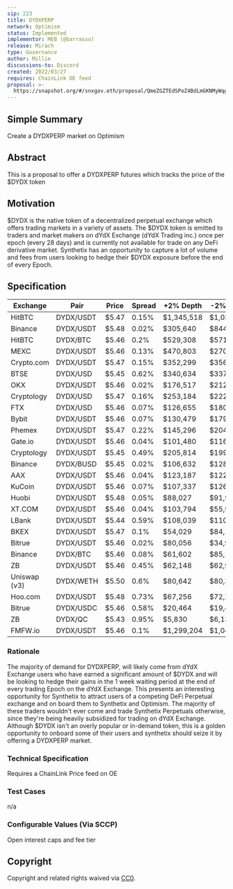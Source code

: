 ```yaml
---
sip: 223
title: DYDXPERP
network: Optimism
status: Implemented
implementor: MEB (@barrasso)
release: Mirach
type: Governance
author: Millie
discussions-to: Discord
created: 2022/03/27
requires: ChainLink OE feed
proposal: >-
  https://snapshot.org/#/snxgov.eth/proposal/QmeZGZTEdSPoZ4BdLmGKNMyWqgNDoaLHmPES6BLyQgvWSo
---
```


## Simple Summary

Create a DYDXPERP market on Optimism

## Abstract

This is a proposal to offer a DYDXPERP futures which tracks the price of the $DYDX token

## Motivation

$DYDX is the native token of a decentralized perpetual exchange which offers trading markets in a variety of assets. The $DYDX token is emitted to traders and market makers on dYdX Exchange (dYdX Trading inc.) once per epoch (every 28 days) and is currently not available for trade on any DeFi derivative market. Synthetix has an opportunity to capture a lot of volume and fees from users looking to hedge their $DYDX exposure before the end of every Epoch.

## Specification

| Exchange     | Pair      | Price | Spread | +2% Depth  | -2% Depth  | 24h Volume  | Volume% |
| ------------ | --------- | ----- | ------ | ---------- | ---------- | ----------- | ------- |
| HitBTC       | DYDX/USDT | $5.47 | 0.15%  | $1,345,518 | $1,038,885 | $8,035,201  | 8.90%   |
| Binance      | DYDX/USDT | $5.48 | 0.02%  | $305,640   | $844,081   | $21,357,988 | 23.67%  |
| HitBTC       | DYDX/BTC  | $5.46 | 0.2%   | $529,308   | $571,047   | $513,320    | 0.57%   |
| MEXC         | DYDX/USDT | $5.46 | 0.13%  | $470,803   | $270,760   | $201,083    | 0.22%   |
| Crypto.com   | DYDX/USDT | $5.47 | 0.15%  | $352,299   | $356,861   | $108,724    | 0.12%   |
| BTSE         | DYDX/USD  | $5.45 | 0.62%  | $340,634   | $337,980   | $3,416,938  | 3.79%   |
| OKX          | DYDX/USDT | $5.46 | 0.02%  | $176,517   | $212,211   | $5,714,699  | 6.33%   |
| Cryptology   | DYDX/USD  | $5.47 | 0.16%  | $253,184   | $222,893   | $200,386    | 0.22%   |
| FTX          | DYDX/USD  | $5.46 | 0.07%  | $126,655   | $180,178   | $734,192    | 0.81%   |
| Bybit        | DYDX/USDT | $5.46 | 0.07%  | $130,479   | $179,608   | $205,709    | 0.23%   |
| Phemex       | DYDX/USDT | $5.47 | 0.22%  | $145,296   | $204,289   | $430,803    | 0.48%   |
| Gate.io      | DYDX/USDT | $5.46 | 0.04%  | $101,480   | $116,897   | $5,855,674  | 6.49%   |
| Cryptology   | DYDX/USDT | $5.45 | 0.49%  | $205,814   | $199,264   | $132,386    | 0.15%   |
| Binance      | DYDX/BUSD | $5.45 | 0.02%  | $106,632   | $128,649   | $2,272,523  | 2.52%   |
| AAX          | DYDX/USDT | $5.46 | 0.04%  | $123,187   | $122,345   | $231,935    | 0.26%   |
| KuCoin       | DYDX/USDT | $5.46 | 0.07%  | $107,337   | $126,291   | $1,533,710  | 1.70%   |
| Huobi        | DYDX/USDT | $5.48 | 0.05%  | $88,027    | $91,987    | $3,978,667  | 4.41%   |
| XT.COM       | DYDX/USDT | $5.46 | 0.04%  | $103,794   | $55,961    | $1,509,947  | 1.67%   |
| LBank        | DYDX/USDT | $5.44 | 0.59%  | $108,039   | $110,662   | $4,473,371  | 4.96%   |
| BKEX         | DYDX/USDT | $5.47 | 0.1%   | $54,029    | $84,108    | $3,175,311  | 3.52%   |
| Bitrue       | DYDX/USDT | $5.46 | 0.02%  | $80,056    | $34,944    | $3,977,965  | 4.41%   |
| Binance      | DYDX/BTC  | $5.46 | 0.08%  | $61,602    | $85,154    | $919,756    | 1.02%   |
| ZB           | DYDX/USDT | $5.46 | 0.45%  | $62,148    | $62,926    | $4,276,520  | 4.74%   |
| Uniswap (v3) | DYDX/WETH | $5.50 | 0.6%   | $80,642    | $80,399    | $440,000    | 0.49%   |
| Hoo.com      | DYDX/USDT | $5.48 | 0.73%  | $67,256    | $72,293    | $606,453    | 0.67%   |
| Bitrue       | DYDX/USDC | $5.46 | 0.58%  | $20,464    | $19,481    | $1,912,837  | 2.12%   |
| ZB           | DYDX/QC   | $5.43 | 0.95%  | $5,830     | $6,139     | $5,486,638  | 6.08%   |
| FMFW.io      | DYDX/USDT | $5.46 | 0.1%   | $1,299,204 | $1,047,363 | $7,993,650  | 8.86%   |

### Rationale

The majority of demand for DYDXPERP, will likely come from dYdX Exchange users who have earned a significant amount of $DYDX and will be looking to hedge their gains in the 1 week waiting period at the end of every trading Epoch on the dYdX Exchange. This presents an interesting opportunity for Synthetix to attract users of a competing DeFi Perpetual exchange and on board them to Synthetix and Optimism. The majority of these traders wouldn't ever come and trade Synthetix Perpetuals otherwise, since they're being heavily subsidized for trading on dYdX Exchange. Although $DYDX isn't an overly popular or in-demand token, this is a golden opportunity to onboard some of their users and synthetix should seize it by offering a DYDXPERP market.

### Technical Specification

Requires a ChainLink Price feed on OE

### Test Cases

n/a

### Configurable Values (Via SCCP)

Open interest caps and fee tier

## Copyright

Copyright and related rights waived via [CC0](https://creativecommons.org/publicdomain/zero/1.0/).
